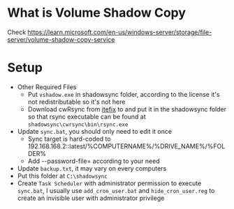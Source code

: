 # What is Volume Shadow Copy
Check https://learn.microsoft.com/en-us/windows-server/storage/file-server/volume-shadow-copy-service


# Setup
* Other Required Files
  * Put `vshadow.exe` in shadowsync folder, according to the license it's not redistributable so it's not here
  * Download cwRsync from [itefix](https://itefix.net/cwrsync/client/downloads) to and put it in the shadowsync folder so that rsync executable can be found at `shadowsync\cwrsync\bin\rsync.exe`
* Update `sync.bat`, you should only need to edit it once
  * Sync target is hard-coded to 192.168.168.2::latest/%COMPUTERNAME%/%DRIVE_NAME%/%FOLDER%
  * Add --password-file= according to your need
* Update `backup.txt`, it may vary on every computers
* Put this folder at `C:\shadowsync`
* Create `Task Scheduler` with administrator permission to execute `sync.bat`, I usually use `add_cron_user.bat` and `hide_cron_user.reg` to create an invisible user with administrator privilege
